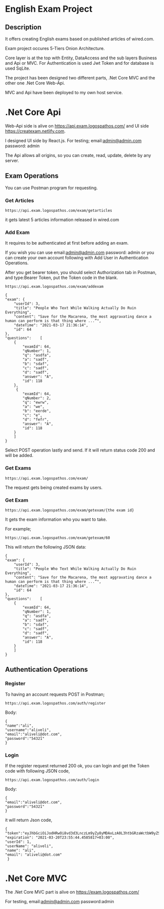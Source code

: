 
# English Exam Project

## Description

It offers creating English exams based on published articles of wired.com.

Exam project occures 5-Tiers Onion Architecture. 

Core layer is at the top with Entity, DataAccess and the sub layers Business and Api or MVC. 
For Authentication is used Jwt Token and for database is used SqLite.

The project has been designed two different parts, .Net Core MVC and the other one .Net Core Web-Api.

MVC and Api have been deployed to my own host service.

# .Net Core Api

Web-Api side is alive on https://api.exam.logospathos.com/ and UI side https://createxam.netlify.com. 

I designed UI side by React.js. For testing; email:admin@admin.com password: admin

The Api allows all origins, so you can create, read, update, delete by any server.

## Exam Operations

You can use Postman program for requesting.

### Get Articles

`https://api.exam.logospathos.com/exam/getarticles`

it gets latest 5 articles information released in wired.com

### Add Exam
It requires to be authenticated at first before adding an exam.

If you wish you can use email:admin@admin.com password: admin or you can create your own account following with Add User in Authentication Operations.

After you get bearer token, you should select Authorization tab in Postman, and type:Bearer Token, put the Token code in the blank. 

`https://api.exam.logospathos.com/exam/addexam`

    {
    "exam": {
        "userId": 3,
        "title": "People Who Text While Walking Actually Do Ruin Everything",
        "content": "Save for the Macarena, the most aggravating dance a human can perform is that thing where ...”",
        "dateTime": "2021-03-17 21:36:14",
        "id": 64
    },
    "questions":    [
        {
            "examId": 64,
            "qNumber": 1,
            "q": "asdfa",
            "a": "sadf",
            "b": "sdaf",
            "c": "sadf",
            "d": "sadf",
            "answer": "A",
            "id": 118
        },
         {
            "examId": 64,
            "qNumber": 2,
            "q": "ewrw",
            "a": "we",
            "b": "eerde",
            "c": "e",
            "d": "fefr",
            "answer": "A",
            "id": 118
        }
        ]
    }

Select POST operation lastly and send. If it will return status code 200 and will be added.



### Get Exams

`https://api.exam.logospathos.com/exam/`

The request gets being created exams by users.

### Get Exam

`https://api.exam.logospathos.com/exam/getexam/{the exam id}`

It gets the exam information who you want to take.

For example;

`https://api.exam.logospathos.com/exam/getexam/60`

 This will return the following JSON data:

    {
    "exam": {
        "userId": 3,
        "title": "People Who Text While Walking Actually Do Ruin Everything",
        "content": "Save for the Macarena, the most aggravating dance a human can perform is that thing where ...”",
        "dateTime": "2021-03-17 21:36:14",
        "id": 64
    },
    "questions":    [
        {
            "examId": 64,
            "qNumber": 1,
            "q": "asdfa",
            "a": "sadf",
            "b": "sdaf",
            "c": "sadf",
            "d": "sadf",
            "answer": "A",
            "id": 118
        }
        ]
    }

## Authentication Operations

### Register
To having an account requests POST in Postman;

`https://api.exam.logospathos.com/auth/register`

Body:
 
    {
    "name":"ali",
    "username":"aliveli",
    "email":"aliveli@dot.com",
    "password":"54321"
    }
    

### Login
If the register request returned 200 ok, you can login and get the Token code with following JSON code,

`https://api.exam.logospathos.com/auth/login`

Body:

    {
    "email":"aliveli@dot.com",
    "password":"54321"
    }
    
it will return Json code, 
    
    {
    "token":"eyJhbGciOiJodHRwOi8vd3d3LnczLm9yZy8yMDAxLzA0L3htbGRzaWctbW9yZSNobWFyJVc2VySWQiOiIxIiwiZW1haWwiOiJzaW5hbkBkb3QuY29tIiwiaHR0cDovL3NjaGVtYXMueG1sc29hcC5vc...", 
    "expiration": "2021-03-20T23:55:44.4585817+03:00",
    "userId": 1,
    "userName": "aliveli",
    "name": "ali",
    "email": "aliveli@dot.com"
     }
     
# .Net Core MVC

The .Net Core MVC part is alive on https://exam.logospathos.com/

For testing, email:admin@admin.com password:admin

